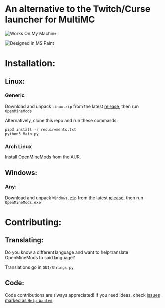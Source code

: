 # An alternative to the Twitch/Curse launcher for MultiMC

![Works On My Machine](https://cdn.rawgit.com/nikku/works-on-my-machine/v0.2.0/badge.svg)

![Designed in MS Paint](https://forthebadge.com/images/badges/designed-in-ms-paint.svg)

# Installation:

## Linux:

### Generic

Download and unpack `Linux.zip` from the latest [release](https://github.com/OpenMineMods/releases), then run `OpenMineMods`

Alternatively, clone this repo and run these commands:

```
pip3 install -r requirements.txt
python3 Main.py
```

### Arch Linux

Install [OpenMineMods](https://aur.archlinux.org/packages/openminemods/) from the AUR.

## Windows:

### Any:

Download and unpack `Windows.zip` from the latest [release](https://github.com/OpenMineMods/releases), then run `OpenMineMods.exe`

# Contributing:

## Translating:

Do you know a different language and want to help translate OpenMineMods to said language?

Translations go in `GUI/Strings.py`

## Code:

Code contributions are always appreciated! If you need ideas, check [issues marked as `Help Wanted`](https://github.com/joonatoona/OpenMineMods/issues?q=is%3Aissue+is%3Aopen+label%3A%22help+wanted%22)
